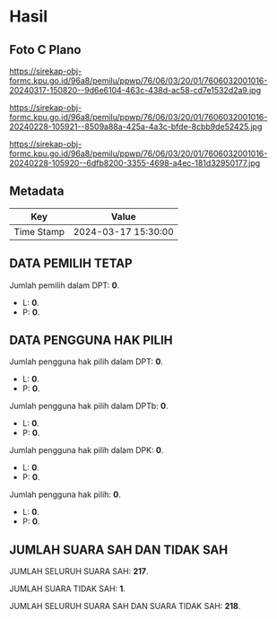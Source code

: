 # Hasil

## Foto C Plano

https://sirekap-obj-formc.kpu.go.id/96a8/pemilu/ppwp/76/06/03/20/01/7606032001016-20240317-150820--9d6e6104-463c-438d-ac58-cd7e1532d2a9.jpg

https://sirekap-obj-formc.kpu.go.id/96a8/pemilu/ppwp/76/06/03/20/01/7606032001016-20240228-105921--8509a88a-425a-4a3c-bfde-8cbb9de52425.jpg

https://sirekap-obj-formc.kpu.go.id/96a8/pemilu/ppwp/76/06/03/20/01/7606032001016-20240228-105920--6dfb8200-3355-4698-a4ec-181d32950177.jpg


## Metadata

| Key        | Value               |
| ---------- | ------------------- |
| Time Stamp | 2024-03-17 15:30:00 |


## DATA PEMILIH TETAP

Jumlah pemilih dalam DPT: **0**.
 * L: **0**.
 * P: **0**.

## DATA PENGGUNA HAK PILIH

Jumlah pengguna hak pilih dalam DPT: **0**.
 * L: **0**.
 * P: **0**.

Jumlah pengguna hak pilih dalam DPTb: **0**.
 * L: **0**.
 * P: **0**.

Jumlah pengguna hak pilih dalam DPK: **0**.
 * L: **0**.
 * P: **0**.

Jumlah pengguna hak pilih: **0**.
 * L: **0**.
 * P: **0**.

## JUMLAH SUARA SAH DAN TIDAK SAH

JUMLAH SELURUH SUARA SAH: **217**.

JUMLAH SUARA TIDAK SAH: **1**.

JUMLAH SELURUH SUARA SAH DAN SUARA TIDAK SAH: **218**.


